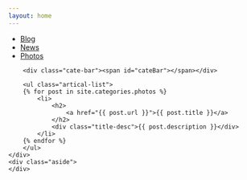 ```yaml
---
layout: home
---
```


<div class="index-content photos">
    <div class="section">
        <ul class="artical-cate">
            <li><a href="/"><span>Blog</span></a></li>
            <li><a href="/news"><span>News</span></a></li>
            <li class="on"><a href="/photos"><span>Photos</span></a></li>
        </ul>

        <div class="cate-bar"><span id="cateBar"></span></div>

        <ul class="artical-list">
        {% for post in site.categories.photos %}
            <li>
                <h2>
                    <a href="{{ post.url }}">{{ post.title }}</a>
                </h2>
                <div class="title-desc">{{ post.description }}</div>
            </li>
        {% endfor %}
        </ul>
    </div>
    <div class="aside">
    </div>
</div>
